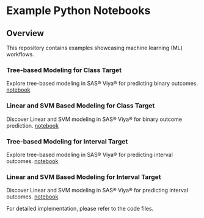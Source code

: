 # Example Python Notebooks <!-- omit in toc -->

## Overview

This repository contains examples showcasing machine learning (ML) workflows.

### Tree-based Modeling for Class Target

Explore tree-based modeling in SAS® Viya® for predicting binary outcomes.
[notebook](tree_models_class_target_sasviya.ipynb)

### Linear and SVM Based Modeling for Class Target

Discover Linear and SVM modeling in SAS® Viya® for binary outcome prediction.
[notebook](linear_svm_models_class_target_sasviya.ipynb)

### Tree-based Modeling for Interval Target

Explore tree-based modeling in SAS® Viya® for predicting interval outcomes.
[notebook](tree_models_interval_target_sasviya.ipynb)

### Linear and SVM Based Modeling for Interval Target

Discover Linear and SVM modeling in SAS® Viya® for predicting interval outcomes.
[notebook](linear_svm_models_interval_target_sasviya.ipynb)

For detailed implementation, please refer to the code files.
